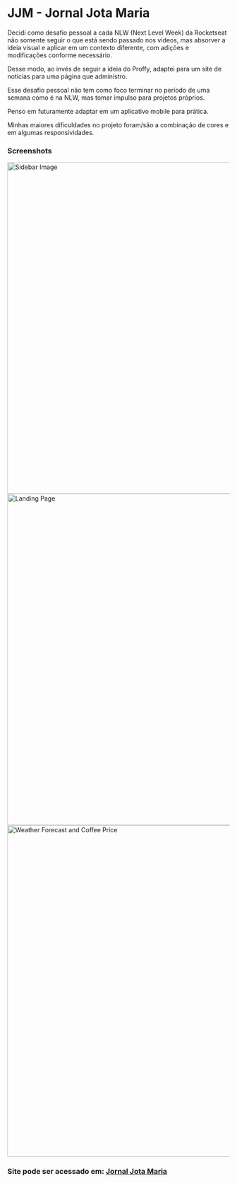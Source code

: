 # JJM - Jornal Jota Maria

Decidi como desafio pessoal a cada NLW (Next Level Week) da Rocketseat não somente seguir o que está sendo passado nos videos, mas absorver a ideia visual e aplicar em um contexto diferente, com adições e modificações conforme necessário.

Desse modo, ao invés de seguir a ideia do Proffy, adaptei para um site de notícias para uma página que administro.

Esse desafio pessoal não tem como foco terminar no período de uma semana como é na NLW, mas tomar impulso para projetos próprios.

Penso em futuramente adaptar em um aplicativo mobile para prática.

Minhas maiores dificuldades no projeto foram/são a combinação de cores e em algumas responsividades.

### Screenshots
<img src="https://media-exp1.licdn.com/dms/image/C4D22AQH3Cmg6Cz51dQ/feedshare-shrink_1280-alternative/0?e=1601510400&v=beta&t=gk2ik7e4LA3lMWM6CI4SnzZ3d09vmWgsqXQ1j1LwsE4" width="750" alt="Sidebar Image">
<img src="https://media-exp1.licdn.com/dms/image/C4D22AQHI_j4LSnPi1g/feedshare-shrink_1280-alternative/0?e=1601510400&v=beta&t=ZQv9xhK_natE8AcKQ_sxYr0ZGtmOfzuMeKfHBLseViA" width="750" alt="Landing Page">
<img src="https://media-exp1.licdn.com/dms/image/C4D22AQFePUAalRKqlQ/feedshare-shrink_1280-alternative/0?e=1601510400&v=beta&t=qWSExuXktFqwe8pg6kOyR4QxZf3Pi5gD2bvQFJC9vJM" width="750" alt="Weather Forecast and Coffee Price">


### Site pode ser acessado em: <a href="www.jornaljotamaria.com.br" target="_blank">Jornal Jota Maria</a>
